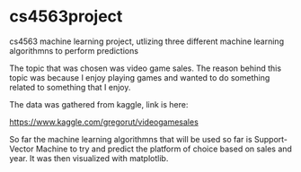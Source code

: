 # cs4563project

cs4563 machine learning project, utlizing three different machine learning algorithmns to perform predictions

The topic that was chosen was video game sales. The reason behind this topic was because I enjoy playing games and wanted to do something related to something that I enjoy. 

The data was gathered from kaggle, link is here:

https://www.kaggle.com/gregorut/videogamesales

So far the machine learning algorithmns that will be used so far is Support-Vector Machine to try and predict the platform of choice based on sales and year. It was then visualized with matplotlib. 

